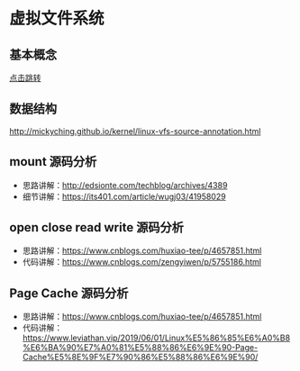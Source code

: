 
# 虚拟文件系统
## 基本概念
[点击跳转](https://zhuanlan.zhihu.com/p/402127017)

## 数据结构
http://mickyching.github.io/kernel/linux-vfs-source-annotation.html

## mount 源码分析
- 思路讲解：http://edsionte.com/techblog/archives/4389         
- 细节讲解：https://its401.com/article/wugj03/41958029

## open close read write 源码分析
- 思路讲解：https://www.cnblogs.com/huxiao-tee/p/4657851.html
- 代码讲解：https://www.cnblogs.com/zengyiwen/p/5755186.html

## Page Cache 源码分析
- 思路讲解：https://www.cnblogs.com/huxiao-tee/p/4657851.html
- 代码讲解：https://www.leviathan.vip/2019/06/01/Linux%E5%86%85%E6%A0%B8%E6%BA%90%E7%A0%81%E5%88%86%E6%9E%90-Page-Cache%E5%8E%9F%E7%90%86%E5%88%86%E6%9E%90/
